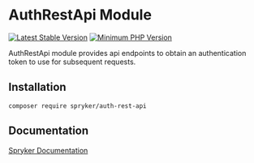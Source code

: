# AuthRestApi Module
[![Latest Stable Version](https://poser.pugx.org/spryker/auth-rest-api/v/stable.svg)](https://packagist.org/packages/spryker/auth-rest-api)
[![Minimum PHP Version](https://img.shields.io/badge/php-%3E%3D%208.2-8892BF.svg)](https://php.net/)

AuthRestApi module provides api endpoints to obtain an authentication token to use for subsequent requests.

## Installation

```
composer require spryker/auth-rest-api
```

## Documentation

[Spryker Documentation](https://docs.spryker.com)
